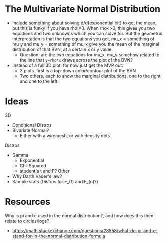 # The Multivariate Normal Distribution
* Include something about solving d/d{exponential bit} to get the mean, but this is funky if you have rho!=0. When rho<>0, this gives you two equations and two unknowns which you can solve for. But the geometric interpretation is that the two equations you get, mu_x = something of mu_y and mu_y = something of mu_x give you the mean of the marginal distribution of that BVN, at a certain x or y value.
    * Question: are the two equations for mu_x, mu_y somehow related to the line that `y=rho*x` draws across the plot of the BVN?
* Instead of a full 3D plot, for now just get the MVP out:
    * 3 plots. first is a top-down color/contour plot of the BVN
    * Two others, each to show the marginal distributions. one to the right and one to the left.


# Ideas
3D
* Conditional Distros
* Bivariate Normal?
    * Either with a wiremesh, or with density dots

Distros
* Gamma
    * Exponential
    * Chi-Squared
    * student's t and F?
Other
* Why Darth Vader's law?
* Sample stats (Distros for F_(1) and F_(n)?)



# Resources
Why is pi and e used in the normal 
distribution?, and how does this then
relate to circles/logs?
* https://math.stackexchange.com/questions/28558/what-do-pi-and-e-stand-for-in-the-normal-distribution-formula

